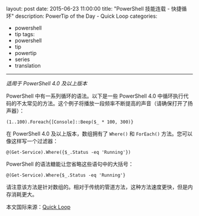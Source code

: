 ﻿layout: post
date: 2015-06-23 11:00:00
title: "PowerShell 技能连载 - 快捷循环"
description: PowerTip of the Day - Quick Loop
categories:
- powershell
- tip
tags:
- powershell
- tip
- powertip
- series
- translation
---
_适用于 PowerShell 4.0 及以上版本_

PowerShell 中有一系列循环的语法。以下是一些 PowerShell 4.0 中循环执行代码的不太常见的方法。这个例子将播放一段频率不断提高的声音（请确保打开了扬声器）：

    (1..100).Foreach{[Console]::Beep($_ * 100, 300)}

在 PowerShell 4.0 及以上版本，数组拥有了 `Where()` 和 `ForEach()` 方法。您可以像这样写一个过滤器：

    @(Get-Service).Where({$_.Status -eq 'Running'})

PowerShell 的语法糖能让您省略这些语句中的大括号：

    @(Get-Service).Where{$_.Status -eq 'Running'}

请注意该方法是针对数组的。相对于传统的管道方法，这种方法速度更快，但是内存消耗更大。

<!--more-->
本文国际来源：[Quick Loop](http://powershell.com/cs/blogs/tips/archive/2015/06/23/quick-loop.aspx)
